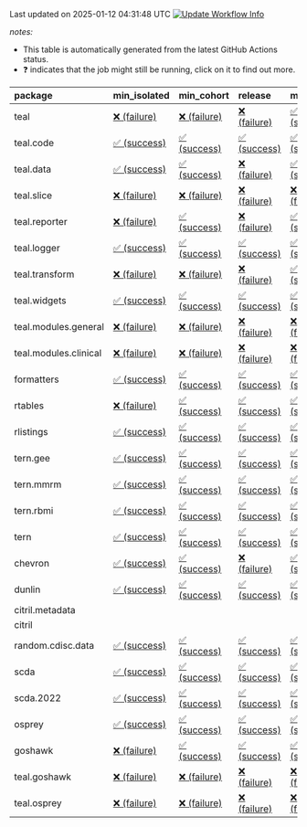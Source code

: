 Last updated on 2025-01-12 04:31:48 UTC [![Update Workflow
Info](https://github.com/averissimo/verdepcheck-status/actions/workflows/update.yaml/badge.svg)](https://github.com/averissimo/verdepcheck-status/actions/workflows/update.yaml)

*notes:*

-   This table is automatically generated from the latest GitHub Actions
    status.
-   ❓ indicates that the job might still be running, click on it to
    find out more.

<table>
<colgroup>
<col style="width: 4%" />
<col style="width: 23%" />
<col style="width: 23%" />
<col style="width: 23%" />
<col style="width: 23%" />
</colgroup>
<thead>
<tr class="header">
<th style="text-align: left;">package</th>
<th style="text-align: left;">min_isolated</th>
<th style="text-align: left;">min_cohort</th>
<th style="text-align: left;">release</th>
<th style="text-align: left;">max</th>
</tr>
</thead>
<tbody>
<tr class="odd">
<td style="text-align: left;">teal</td>
<td
style="text-align: left;"><a href="https://github.com/insightsengineering/teal/actions/runs/12730199234/job/35482873898">❌
(failure)</a></td>
<td
style="text-align: left;"><a href="https://github.com/insightsengineering/teal/actions/runs/12730199234/job/35482873813">❌
(failure)</a></td>
<td
style="text-align: left;"><a href="https://github.com/insightsengineering/teal/actions/runs/12730199234/job/35482873966">❌
(failure)</a></td>
<td
style="text-align: left;"><a href="https://github.com/insightsengineering/teal/actions/runs/12730199234/job/35482873714">✅
(success)</a></td>
</tr>
<tr class="even">
<td style="text-align: left;">teal.code</td>
<td
style="text-align: left;"><a href="https://github.com/insightsengineering/teal.code/actions/runs/12730211190/job/35482897609">✅
(success)</a></td>
<td
style="text-align: left;"><a href="https://github.com/insightsengineering/teal.code/actions/runs/12730211190/job/35482897507">✅
(success)</a></td>
<td
style="text-align: left;"><a href="https://github.com/insightsengineering/teal.code/actions/runs/12730211190/job/35482897711">✅
(success)</a></td>
<td
style="text-align: left;"><a href="https://github.com/insightsengineering/teal.code/actions/runs/12730211190/job/35482897381">✅
(success)</a></td>
</tr>
<tr class="odd">
<td style="text-align: left;">teal.data</td>
<td
style="text-align: left;"><a href="https://github.com/insightsengineering/teal.data/actions/runs/12730200554/job/35482876145">✅
(success)</a></td>
<td
style="text-align: left;"><a href="https://github.com/insightsengineering/teal.data/actions/runs/12730200554/job/35482875978">✅
(success)</a></td>
<td
style="text-align: left;"><a href="https://github.com/insightsengineering/teal.data/actions/runs/12730200554/job/35482876296">❌
(failure)</a></td>
<td
style="text-align: left;"><a href="https://github.com/insightsengineering/teal.data/actions/runs/12730200554/job/35482875867">✅
(success)</a></td>
</tr>
<tr class="even">
<td style="text-align: left;">teal.slice</td>
<td
style="text-align: left;"><a href="https://github.com/insightsengineering/teal.slice/actions/runs/12730205346/job/35482885955">❌
(failure)</a></td>
<td
style="text-align: left;"><a href="https://github.com/insightsengineering/teal.slice/actions/runs/12730205346/job/35482885645">❌
(failure)</a></td>
<td
style="text-align: left;"><a href="https://github.com/insightsengineering/teal.slice/actions/runs/12730205346/job/35482886067">❌
(failure)</a></td>
<td
style="text-align: left;"><a href="https://github.com/insightsengineering/teal.slice/actions/runs/12730205346/job/35482885795">❌
(failure)</a></td>
</tr>
<tr class="odd">
<td style="text-align: left;">teal.reporter</td>
<td
style="text-align: left;"><a href="https://github.com/insightsengineering/teal.reporter/actions/runs/12730203121/job/35482880673">❌
(failure)</a></td>
<td
style="text-align: left;"><a href="https://github.com/insightsengineering/teal.reporter/actions/runs/12730203121/job/35482880612">✅
(success)</a></td>
<td
style="text-align: left;"><a href="https://github.com/insightsengineering/teal.reporter/actions/runs/12730203121/job/35482880796">❌
(failure)</a></td>
<td
style="text-align: left;"><a href="https://github.com/insightsengineering/teal.reporter/actions/runs/12730203121/job/35482880740">✅
(success)</a></td>
</tr>
<tr class="even">
<td style="text-align: left;">teal.logger</td>
<td
style="text-align: left;"><a href="https://github.com/insightsengineering/teal.logger/actions/runs/12730199288/job/35482873954">✅
(success)</a></td>
<td
style="text-align: left;"><a href="https://github.com/insightsengineering/teal.logger/actions/runs/12730199288/job/35482873890">✅
(success)</a></td>
<td
style="text-align: left;"><a href="https://github.com/insightsengineering/teal.logger/actions/runs/12730199288/job/35482874044">✅
(success)</a></td>
<td
style="text-align: left;"><a href="https://github.com/insightsengineering/teal.logger/actions/runs/12730199288/job/35482873796">✅
(success)</a></td>
</tr>
<tr class="odd">
<td style="text-align: left;">teal.transform</td>
<td
style="text-align: left;"><a href="https://github.com/insightsengineering/teal.transform/actions/runs/12730204386/job/35482884157">❌
(failure)</a></td>
<td
style="text-align: left;"><a href="https://github.com/insightsengineering/teal.transform/actions/runs/12730204386/job/35482884005">❌
(failure)</a></td>
<td
style="text-align: left;"><a href="https://github.com/insightsengineering/teal.transform/actions/runs/12730204386/job/35482884286">❌
(failure)</a></td>
<td
style="text-align: left;"><a href="https://github.com/insightsengineering/teal.transform/actions/runs/12730204386/job/35482883925">✅
(success)</a></td>
</tr>
<tr class="even">
<td style="text-align: left;">teal.widgets</td>
<td
style="text-align: left;"><a href="https://github.com/insightsengineering/teal.widgets/actions/runs/12730215381/job/35482906532">✅
(success)</a></td>
<td
style="text-align: left;"><a href="https://github.com/insightsengineering/teal.widgets/actions/runs/12730215381/job/35482906424">✅
(success)</a></td>
<td
style="text-align: left;"><a href="https://github.com/insightsengineering/teal.widgets/actions/runs/12730215381/job/35482906640">✅
(success)</a></td>
<td
style="text-align: left;"><a href="https://github.com/insightsengineering/teal.widgets/actions/runs/12730215381/job/35482906753">✅
(success)</a></td>
</tr>
<tr class="odd">
<td style="text-align: left;">teal.modules.general</td>
<td
style="text-align: left;"><a href="https://github.com/insightsengineering/teal.modules.general/actions/runs/12730199171/job/35482873744">❌
(failure)</a></td>
<td
style="text-align: left;"><a href="https://github.com/insightsengineering/teal.modules.general/actions/runs/12730199171/job/35482873542">❌
(failure)</a></td>
<td
style="text-align: left;"><a href="https://github.com/insightsengineering/teal.modules.general/actions/runs/12730199171/job/35482873848">❌
(failure)</a></td>
<td
style="text-align: left;"><a href="https://github.com/insightsengineering/teal.modules.general/actions/runs/12730199171/job/35482873640">❌
(failure)</a></td>
</tr>
<tr class="even">
<td style="text-align: left;">teal.modules.clinical</td>
<td
style="text-align: left;"><a href="https://github.com/insightsengineering/teal.modules.clinical/actions/runs/12730209542/job/35482894616">❌
(failure)</a></td>
<td
style="text-align: left;"><a href="https://github.com/insightsengineering/teal.modules.clinical/actions/runs/12730209542/job/35482894745">❌
(failure)</a></td>
<td
style="text-align: left;"><a href="https://github.com/insightsengineering/teal.modules.clinical/actions/runs/12730209542/job/35482894507">❌
(failure)</a></td>
<td
style="text-align: left;"><a href="https://github.com/insightsengineering/teal.modules.clinical/actions/runs/12730209542/job/35482894861">❌
(failure)</a></td>
</tr>
<tr class="odd">
<td style="text-align: left;">formatters</td>
<td
style="text-align: left;"><a href="https://github.com/insightsengineering/formatters/actions/runs/12730206947/job/35482888394">✅
(success)</a></td>
<td
style="text-align: left;"><a href="https://github.com/insightsengineering/formatters/actions/runs/12730206947/job/35482888320">✅
(success)</a></td>
<td
style="text-align: left;"><a href="https://github.com/insightsengineering/formatters/actions/runs/12730206947/job/35482888485">✅
(success)</a></td>
<td
style="text-align: left;"><a href="https://github.com/insightsengineering/formatters/actions/runs/12730206947/job/35482888224">✅
(success)</a></td>
</tr>
<tr class="even">
<td style="text-align: left;">rtables</td>
<td
style="text-align: left;"><a href="https://github.com/insightsengineering/rtables/actions/runs/12730199203/job/35482873893">❌
(failure)</a></td>
<td
style="text-align: left;"><a href="https://github.com/insightsengineering/rtables/actions/runs/12730199203/job/35482873801">✅
(success)</a></td>
<td
style="text-align: left;"><a href="https://github.com/insightsengineering/rtables/actions/runs/12730199203/job/35482873948">✅
(success)</a></td>
<td
style="text-align: left;"><a href="https://github.com/insightsengineering/rtables/actions/runs/12730199203/job/35482873704">✅
(success)</a></td>
</tr>
<tr class="odd">
<td style="text-align: left;">rlistings</td>
<td
style="text-align: left;"><a href="https://github.com/insightsengineering/rlistings/actions/runs/12730202159/job/35482878689">✅
(success)</a></td>
<td
style="text-align: left;"><a href="https://github.com/insightsengineering/rlistings/actions/runs/12730202159/job/35482878610">✅
(success)</a></td>
<td
style="text-align: left;"><a href="https://github.com/insightsengineering/rlistings/actions/runs/12730202159/job/35482878778">✅
(success)</a></td>
<td
style="text-align: left;"><a href="https://github.com/insightsengineering/rlistings/actions/runs/12730202159/job/35482878521">✅
(success)</a></td>
</tr>
<tr class="even">
<td style="text-align: left;">tern.gee</td>
<td
style="text-align: left;"><a href="https://github.com/insightsengineering/tern.gee/actions/runs/12730209124/job/35482893666">✅
(success)</a></td>
<td
style="text-align: left;"><a href="https://github.com/insightsengineering/tern.gee/actions/runs/12730209124/job/35482893616">✅
(success)</a></td>
<td
style="text-align: left;"><a href="https://github.com/insightsengineering/tern.gee/actions/runs/12730209124/job/35482893551">✅
(success)</a></td>
<td
style="text-align: left;"><a href="https://github.com/insightsengineering/tern.gee/actions/runs/12730209124/job/35482893481">✅
(success)</a></td>
</tr>
<tr class="odd">
<td style="text-align: left;">tern.mmrm</td>
<td
style="text-align: left;"><a href="https://github.com/insightsengineering/tern.mmrm/actions/runs/12730215070/job/35482906335">✅
(success)</a></td>
<td
style="text-align: left;"><a href="https://github.com/insightsengineering/tern.mmrm/actions/runs/12730215070/job/35482905961">✅
(success)</a></td>
<td
style="text-align: left;"><a href="https://github.com/insightsengineering/tern.mmrm/actions/runs/12730215070/job/35482906208">✅
(success)</a></td>
<td
style="text-align: left;"><a href="https://github.com/insightsengineering/tern.mmrm/actions/runs/12730215070/job/35482906082">✅
(success)</a></td>
</tr>
<tr class="even">
<td style="text-align: left;">tern.rbmi</td>
<td
style="text-align: left;"><a href="https://github.com/insightsengineering/tern.rbmi/actions/runs/12730206491/job/35482887769">✅
(success)</a></td>
<td
style="text-align: left;"><a href="https://github.com/insightsengineering/tern.rbmi/actions/runs/12730206491/job/35482887643">✅
(success)</a></td>
<td
style="text-align: left;"><a href="https://github.com/insightsengineering/tern.rbmi/actions/runs/12730206491/job/35482887879">✅
(success)</a></td>
<td
style="text-align: left;"><a href="https://github.com/insightsengineering/tern.rbmi/actions/runs/12730206491/job/35482887553">✅
(success)</a></td>
</tr>
<tr class="odd">
<td style="text-align: left;">tern</td>
<td
style="text-align: left;"><a href="https://github.com/insightsengineering/tern/actions/runs/12730203108/job/35482880781">✅
(success)</a></td>
<td
style="text-align: left;"><a href="https://github.com/insightsengineering/tern/actions/runs/12730203108/job/35482880607">✅
(success)</a></td>
<td
style="text-align: left;"><a href="https://github.com/insightsengineering/tern/actions/runs/12730203108/job/35482880832">✅
(success)</a></td>
<td
style="text-align: left;"><a href="https://github.com/insightsengineering/tern/actions/runs/12730203108/job/35482880715">✅
(success)</a></td>
</tr>
<tr class="even">
<td style="text-align: left;">chevron</td>
<td
style="text-align: left;"><a href="https://github.com/insightsengineering/chevron/actions/runs/12730209807/job/35482895209">✅
(success)</a></td>
<td
style="text-align: left;"><a href="https://github.com/insightsengineering/chevron/actions/runs/12730209807/job/35482894941">✅
(success)</a></td>
<td
style="text-align: left;"><a href="https://github.com/insightsengineering/chevron/actions/runs/12730209807/job/35482895139">❌
(failure)</a></td>
<td
style="text-align: left;"><a href="https://github.com/insightsengineering/chevron/actions/runs/12730209807/job/35482895039">✅
(success)</a></td>
</tr>
<tr class="odd">
<td style="text-align: left;">dunlin</td>
<td
style="text-align: left;"><a href="https://github.com/insightsengineering/dunlin/actions/runs/12616307113/job/35157393605">✅
(success)</a></td>
<td
style="text-align: left;"><a href="https://github.com/insightsengineering/dunlin/actions/runs/12616307113/job/35157393258">✅
(success)</a></td>
<td
style="text-align: left;"><a href="https://github.com/insightsengineering/dunlin/actions/runs/12616307113/job/35157393356">✅
(success)</a></td>
<td
style="text-align: left;"><a href="https://github.com/insightsengineering/dunlin/actions/runs/12616307113/job/35157393468">✅
(success)</a></td>
</tr>
<tr class="even">
<td style="text-align: left;">citril.metadata</td>
<td style="text-align: left;"></td>
<td style="text-align: left;"></td>
<td style="text-align: left;"></td>
<td style="text-align: left;"></td>
</tr>
<tr class="odd">
<td style="text-align: left;">citril</td>
<td style="text-align: left;"></td>
<td style="text-align: left;"></td>
<td style="text-align: left;"></td>
<td style="text-align: left;"></td>
</tr>
<tr class="even">
<td style="text-align: left;">random.cdisc.data</td>
<td
style="text-align: left;"><a href="https://github.com/insightsengineering/random.cdisc.data/actions/runs/12730205822/job/35482886540">✅
(success)</a></td>
<td
style="text-align: left;"><a href="https://github.com/insightsengineering/random.cdisc.data/actions/runs/12730205822/job/35482886653">✅
(success)</a></td>
<td
style="text-align: left;"><a href="https://github.com/insightsengineering/random.cdisc.data/actions/runs/12730205822/job/35482886917">✅
(success)</a></td>
<td
style="text-align: left;"><a href="https://github.com/insightsengineering/random.cdisc.data/actions/runs/12730205822/job/35482886780">✅
(success)</a></td>
</tr>
<tr class="odd">
<td style="text-align: left;">scda</td>
<td
style="text-align: left;"><a href="https://github.com/insightsengineering/scda/actions/runs/10437595381/job/28903950666">✅
(success)</a></td>
<td
style="text-align: left;"><a href="https://github.com/insightsengineering/scda/actions/runs/10437595381/job/28903950617">✅
(success)</a></td>
<td
style="text-align: left;"><a href="https://github.com/insightsengineering/scda/actions/runs/10437595381/job/28903950725">✅
(success)</a></td>
<td
style="text-align: left;"><a href="https://github.com/insightsengineering/scda/actions/runs/10437595381/job/28903950525">✅
(success)</a></td>
</tr>
<tr class="even">
<td style="text-align: left;">scda.2022</td>
<td
style="text-align: left;"><a href="https://github.com/insightsengineering/scda.2022/actions/runs/10336794308/job/28612920887">✅
(success)</a></td>
<td
style="text-align: left;"><a href="https://github.com/insightsengineering/scda.2022/actions/runs/10336794308/job/28612920603">✅
(success)</a></td>
<td
style="text-align: left;"><a href="https://github.com/insightsengineering/scda.2022/actions/runs/10336794308/job/28612920985">✅
(success)</a></td>
<td
style="text-align: left;"><a href="https://github.com/insightsengineering/scda.2022/actions/runs/10336794308/job/28612920798">✅
(success)</a></td>
</tr>
<tr class="odd">
<td style="text-align: left;">osprey</td>
<td
style="text-align: left;"><a href="https://github.com/insightsengineering/osprey/actions/runs/12730212800/job/35482900796">✅
(success)</a></td>
<td
style="text-align: left;"><a href="https://github.com/insightsengineering/osprey/actions/runs/12730212800/job/35482900606">✅
(success)</a></td>
<td
style="text-align: left;"><a href="https://github.com/insightsengineering/osprey/actions/runs/12730212800/job/35482900878">✅
(success)</a></td>
<td
style="text-align: left;"><a href="https://github.com/insightsengineering/osprey/actions/runs/12730212800/job/35482900715">✅
(success)</a></td>
</tr>
<tr class="even">
<td style="text-align: left;">goshawk</td>
<td
style="text-align: left;"><a href="https://github.com/insightsengineering/goshawk/actions/runs/12730206465/job/35482887569">❌
(failure)</a></td>
<td
style="text-align: left;"><a href="https://github.com/insightsengineering/goshawk/actions/runs/12730206465/job/35482887489">✅
(success)</a></td>
<td
style="text-align: left;"><a href="https://github.com/insightsengineering/goshawk/actions/runs/12730206465/job/35482887650">✅
(success)</a></td>
<td
style="text-align: left;"><a href="https://github.com/insightsengineering/goshawk/actions/runs/12730206465/job/35482887403">✅
(success)</a></td>
</tr>
<tr class="odd">
<td style="text-align: left;">teal.goshawk</td>
<td
style="text-align: left;"><a href="https://github.com/insightsengineering/teal.goshawk/actions/runs/12730205294/job/35482885940">❌
(failure)</a></td>
<td
style="text-align: left;"><a href="https://github.com/insightsengineering/teal.goshawk/actions/runs/12730205294/job/35482885788">❌
(failure)</a></td>
<td
style="text-align: left;"><a href="https://github.com/insightsengineering/teal.goshawk/actions/runs/12730205294/job/35482886053">❌
(failure)</a></td>
<td
style="text-align: left;"><a href="https://github.com/insightsengineering/teal.goshawk/actions/runs/12730205294/job/35482885618">❌
(failure)</a></td>
</tr>
<tr class="even">
<td style="text-align: left;">teal.osprey</td>
<td
style="text-align: left;"><a href="https://github.com/insightsengineering/teal.osprey/actions/runs/12730210467/job/35482896404">❌
(failure)</a></td>
<td
style="text-align: left;"><a href="https://github.com/insightsengineering/teal.osprey/actions/runs/12730210467/job/35482896071">❌
(failure)</a></td>
<td
style="text-align: left;"><a href="https://github.com/insightsengineering/teal.osprey/actions/runs/12730210467/job/35482896531">❌
(failure)</a></td>
<td
style="text-align: left;"><a href="https://github.com/insightsengineering/teal.osprey/actions/runs/12730210467/job/35482896247">❌
(failure)</a></td>
</tr>
</tbody>
</table>
